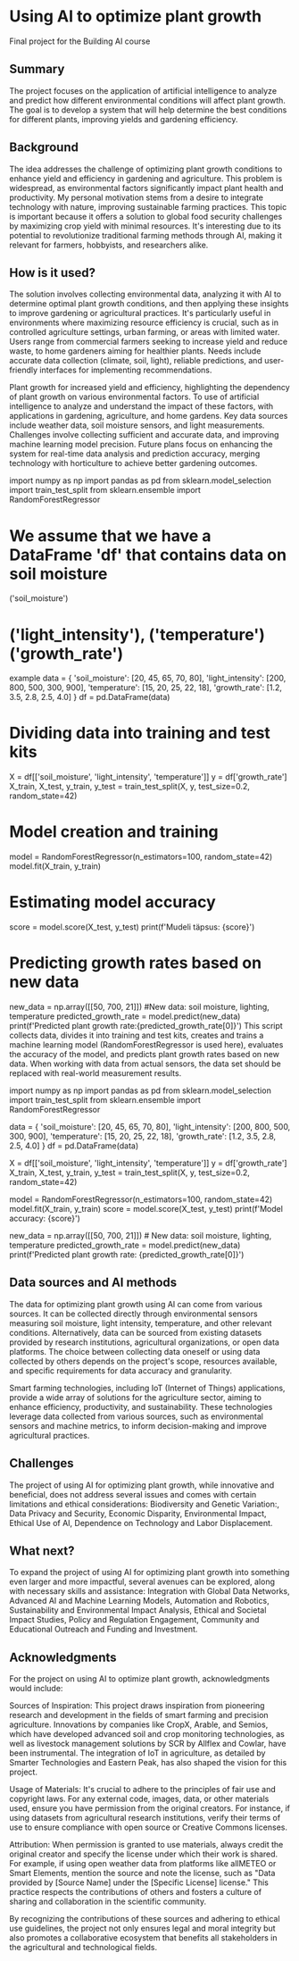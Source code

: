 <!-- This is the markdown template for the final project of the Building AI course, 
created by Reaktor Innovations and University of Helsinki.  
Copy the template, paste it to your GitHub README and edit! -->

# Using AI to optimize plant growth

Final project for the Building AI course

## Summary

The project focuses on the application of artificial intelligence to analyze and predict how different environmental conditions will affect plant growth. The goal is to develop a system that will help determine the best conditions for different plants, improving yields and gardening efficiency.


## Background

The idea addresses the challenge of optimizing plant growth conditions to enhance yield and efficiency in gardening and agriculture. This problem is widespread, as environmental factors significantly impact plant health and productivity. My personal motivation stems from a desire to integrate technology with nature, improving sustainable farming practices. This topic is important because it offers a solution to global food security challenges by maximizing crop yield with minimal resources. It's interesting due to its potential to revolutionize traditional farming methods through AI, making it relevant for farmers, hobbyists, and researchers alike.


## How is it used?

The solution involves collecting environmental data, analyzing it with AI to determine optimal plant growth conditions, and then applying these insights to improve gardening or agricultural practices. It's particularly useful in environments where maximizing resource efficiency is crucial, such as in controlled agriculture settings, urban farming, or areas with limited water. Users range from commercial farmers seeking to increase yield and reduce waste, to home gardeners aiming for healthier plants. Needs include accurate data collection (climate, soil, light), reliable predictions, and user-friendly interfaces for implementing recommendations.

Plant growth for increased yield and efficiency, highlighting the dependency of plant growth on various environmental factors. To use of artificial intelligence to analyze and understand the impact of these factors, with applications in gardening, agriculture, and home gardens. Key data sources include weather data, soil moisture sensors, and light measurements. Challenges involve collecting sufficient and accurate data, and improving machine learning model precision. Future plans focus on enhancing the system for real-time data analysis and prediction accuracy, merging technology with horticulture to achieve better gardening outcomes.



import numpy as np
import pandas as pd
from sklearn.model_selection import train_test_split
from sklearn.ensemble import RandomForestRegressor

# We assume that we have a DataFrame 'df' that contains data on soil moisture
('soil_moisture')
# ('light_intensity'), ('temperature') ('growth_rate')

example
data = {
    'soil_moisture': [20, 45, 65, 70, 80],
    'light_intensity': [200, 800, 500, 300, 900],
    'temperature': [15, 20, 25, 22, 18],
    'growth_rate': [1.2, 3.5, 2.8, 2.5, 4.0]
}
df = pd.DataFrame(data)

 # Dividing data into training and test kits
 X = df[['soil_moisture', 'light_intensity', 'temperature']]
y = df['growth_rate']
X_train, X_test, y_train, y_test = train_test_split(X, y, test_size=0.2, random_state=42)

# Model creation and training
model = RandomForestRegressor(n_estimators=100, random_state=42)
model.fit(X_train, y_train)

# Estimating model accuracy
score = model.score(X_test, y_test)
print(f'Mudeli täpsus: {score}')

# Predicting growth rates based on new data
new_data = np.array([[50, 700, 21]])  #New data: soil moisture, lighting, 
temperature
predicted_growth_rate = model.predict(new_data)
print(f'Predicted plant growth rate:{predicted_growth_rate[0]}')
This script collects data, divides it into training and test kits, creates and trains a machine learning model (RandomForestRegressor is used here), evaluates the accuracy of the model, and predicts plant growth rates based on new data. When working with data from actual sensors, the data set should be replaced with real-world measurement results.

import numpy as np
import pandas as pd
from sklearn.model_selection import train_test_split
from sklearn.ensemble import RandomForestRegressor

data = {
    'soil_moisture': [20, 45, 65, 70, 80],
    'light_intensity': [200, 800, 500, 300, 900],
    'temperature': [15, 20, 25, 22, 18],
    'growth_rate': [1.2, 3.5, 2.8, 2.5, 4.0]
}
df = pd.DataFrame(data)

X = df[['soil_moisture', 'light_intensity', 'temperature']]
y = df['growth_rate']
X_train, X_test, y_train, y_test = train_test_split(X, y, test_size=0.2, random_state=42)

model = RandomForestRegressor(n_estimators=100, random_state=42)
model.fit(X_train, y_train)
score = model.score(X_test, y_test)
print(f'Model accuracy: {score}')

new_data = np.array([[50, 700, 21]])  # New data: soil moisture, lighting, temperature
predicted_growth_rate = model.predict(new_data)
print(f'Predicted plant growth rate: {predicted_growth_rate[0]}')





## Data sources and AI methods

The data for optimizing plant growth using AI can come from various sources. It can be collected directly through environmental sensors measuring soil moisture, light intensity, temperature, and other relevant conditions. Alternatively, data can be sourced from existing datasets provided by research institutions, agricultural organizations, or open data platforms. The choice between collecting data oneself or using data collected by others depends on the project's scope, resources available, and specific requirements for data accuracy and granularity.

Smart farming technologies, including IoT (Internet of Things) applications, provide a wide array of solutions for the agriculture sector, aiming to enhance efficiency, productivity, and sustainability. These technologies leverage data collected from various sources, such as environmental sensors and machine metrics, to inform decision-making and improve agricultural practices.

## Challenges

The project of using AI for optimizing plant growth, while innovative and beneficial, does not address several issues and comes with certain limitations and ethical considerations: Biodiversity and Genetic Variation:, Data Privacy and Security, Economic Disparity, 
Environmental Impact, Ethical Use of AI, Dependence on Technology and Labor Displacement.

## What next?

To expand the project of using AI for optimizing plant growth into something even larger and more impactful, several avenues can be explored, along with necessary skills and assistance: Integration with Global Data Networks, Advanced AI and Machine Learning Models,
Automation and Robotics, Sustainability and Environmental Impact Analysis, Ethical and Societal Impact Studies, Policy and Regulation Engagement, Community and Educational Outreach and Funding and Investment.

## Acknowledgments

For the project on using AI to optimize plant growth, acknowledgments would include:

Sources of Inspiration: This project draws inspiration from pioneering research and development in the fields of smart farming and precision agriculture. Innovations by companies like CropX, Arable, and Semios, which have developed advanced soil and crop monitoring technologies, as well as livestock management solutions by SCR by Allflex and Cowlar, have been instrumental. The integration of IoT in agriculture, as detailed by Smarter Technologies and Eastern Peak, has also shaped the vision for this project.

Usage of Materials: It's crucial to adhere to the principles of fair use and copyright laws. For any external code, images, data, or other materials used, ensure you have permission from the original creators. For instance, if using datasets from agricultural research institutions, verify their terms of use to ensure compliance with open source or Creative Commons licenses.

Attribution: When permission is granted to use materials, always credit the original creator and specify the license under which their work is shared. For example, if using open weather data from platforms like allMETEO or Smart Elements, mention the source and note the license, such as "Data provided by [Source Name] under the [Specific License] license." This practice respects the contributions of others and fosters a culture of sharing and collaboration in the scientific community.

By recognizing the contributions of these sources and adhering to ethical use guidelines, the project not only ensures legal and moral integrity but also promotes a collaborative ecosystem that benefits all stakeholders in the agricultural and technological fields.
